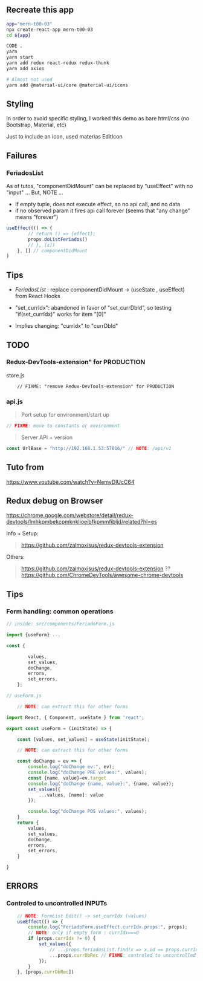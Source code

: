 

## Recreate this app

``` sh
app="mern-t00-03"
npx create-react-app mern-t00-03
cd ${app}

CODE .
yarn
yarn start
yarn add redux react-redux redux-thunk
yarn add axios

# Almost not used
yarn add @material-ui/core @material-ui/icons
```

## Styling

In order to avoid specific styling,
I worked this demo as bare html/css (no Bootstrap, Material, etc)

Just to include an icon, used materias EditIcon


## Failures

### FeriadosList

As of tutos, "componentDidMount" can be replaced by "useEffect" with no "input" ...
But, NOTE ...

* if empty tuple, does not execute effect, so no api call, and no data
* if no observed param it fires api call forever (seems that "any change" means "forever")

``` js
useEffect(() => {
        // return () => {effect};
        props.doListFeriados()
        // }, [x])
    }, [] // componentDidMount
)
```

## Tips

* *FeriadosList* : replace componentDidMount -> (useState , useEffect) from React Hooks 

* "set_currIdx": abandoned in favor of "set_currDbId", so testing "if(set_currIdx)" works for item "[0]"
* Implies changing: "currIdx" to "currDbId"

## TODO

### Redux-DevTools-extension" for PRODUCTION

store.js

        // FIXME: "remove Redux-DevTools-extension" for PRODUCTION

### api.js

> Port setup for environment/start up

``` js
// FIXME: move to constants or environment
```

> Server API + version

``` js
const UrlBase = "http://192.168.1.53:57016/" // NOTE: /api/v1
```

## Tuto from

https://www.youtube.com/watch?v=NemyDIUcC64

## Redux debug on Browser

https://chrome.google.com/webstore/detail/redux-devtools/lmhkpmbekcpmknklioeibfkpmmfibljd/related?hl=es

Info + Setup:

> https://github.com/zalmoxisus/redux-devtools-extension

Others:

> https://github.com/zalmoxisus/redux-devtools-extension
> ?? https://github.com/ChromeDevTools/awesome-chrome-devtools

## Tips

### Form handling: common operations

``` js 
// inside: src/components/FeriadoForm.js

import {useForm} ...

const {

        values,
        set_values,
        doChange,
        errors,
        set_errors,
    };

``` 
``` js 
// useForm.js

    // NOTE: can extract this for other forms

import React, { Component, useState } from 'react'; 

export const useForm = (initState) => {

    const [values, set_values] = useState(initState);

    // NOTE: can extract this for other forms

    const doChange = ev => {
        console.log("doChange ev:", ev); 
        console.log("doChange PRE values:", values); 
        const {name, value}=ev.target
        console.log("doChange {name, value}:", {name, value}); 
        set_values({
            ...values, [name]: value
        });

        console.log("doChange POS values:", values);
    }
    return {
        values,
        set_values,
        doChange,
        errors,
        set_errors,
    }

}
```

## ERRORS

### Controled to uncontrolled INPUTs

``` js
    // NOTE: FormList Edit() -> set_currIdx (values)
    useEffect(() => {
        console.log("FeriadoForm.useEffect.currIdx.props:", props);
        // NOTE: only if empty form : currIdx===0
        if (props.currIdx != 0) {
            set_values({
                // ...props.feriadosList.find(x => x.id == props.currIdx)
                ...props.currDbRec // FIXME: controled to uncontrolled INPUTs
            });
        }
    }, [props.currDbRec])
```
